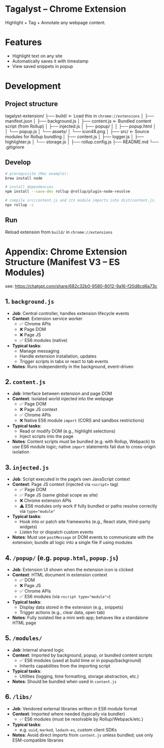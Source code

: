 
# Tagalyst – Chrome Extension

Highlight + Tag + Annotate any webpage content.

# Features

- Highlight text on any site
- Automatically saves it with timestamp
- View saved snippets in popup


# Development

## Project structure

tagalyst-extension/
├── build/                     ← Load this in `chrome://extensions`
│   ├── manifest.json
│   ├── background.js
│   ├── content.js             ← Bundled content script (from Rollup)
│   ├── injected.js
│   ├── popup/
│   │   ├── popup.html
│   │   └── popup.js
│   └── assets/
│       └── icon48.png
│
├── src/                       ← Source modules for Rollup bundling
│   ├── content.js
│   ├── logger.js
│   ├── highlighter.js
│   └── storage.js
│
├── rollup.config.js
├── README.md
└── .gitignore

## Develop


```bash
# prerequisite (Mac example):
brew install node

# install dependencies
npm install --save-dev rollup @rollup/plugin-node-resolve

# compile src/content.js and its module imports into dist/content.js.
npx rollup -c
```

## Run

Reload extension from `build/` in `chrome://extensions`


# Appendix: Chrome Extension Structure (Manifest V3 – ES Modules)

see: https://chatgpt.com/share/682c32b0-9580-8012-9a16-f20d8cd6a73c

## 1. `background.js`
- **Job**: Central controller, handles extension lifecycle events
- **Context**: Extension service worker
  - ✅ Chrome APIs
  - ❌ Page DOM
  - ❌ Page JS
  - ✅ ES6 modules (native)
- **Typical tasks**:
  - Manage messaging
  - Handle extension installation, updates
  - Trigger scripts in tabs or react to tab events
- **Notes**: Runs independently in the background, event-driven

## 2. `content.js`
- **Job**: Interface between extension and page DOM
- **Context**: Isolated world injected into the webpage
  - ✅ Page DOM
  - ❌ Page JS context
  - ✅ Chrome APIs
  - ❌ Native ES6 module `import` (CORS and sandbox restrictions)
- **Typical tasks**:
  - Read or modify DOM (e.g., highlight selections)
  - Inject scripts into the page
- **Notes**: Content scripts must be bundled (e.g. with Rollup, Webpack) to use ES6 module logic; native `import` statements fail due to cross-origin isolation

## 3. `injected.js`
- **Job**: Script executed in the page’s own JavaScript context
- **Context**: Page JS context (injected via `<script>` tag)
  - ✅ Page DOM
  - ✅ Page JS (same global scope as site)
  - ❌ Chrome extension APIs
  - ⚠️ ES6 modules only work if fully bundled or paths resolve correctly via `type="module"`
- **Typical tasks**:
  - Hook into or patch site frameworks (e.g., React state, third-party widgets)
  - Listen for or dispatch custom events
- **Notes**: Must use `postMessage` or DOM events to communicate with the extension; bundle all logic into a single file if using modules

## 4. `/popup/` (e.g. `popup.html`, `popup.js`)
- **Job**: Extension UI shown when the extension icon is clicked
- **Context**: HTML document in extension context
  - ✅ DOM
  - ❌ Page JS
  - ✅ Chrome APIs
  - ✅ ES6 modules (via `<script type="module">`)
- **Typical tasks**:
  - Display data stored in the extension (e.g., snippets)
  - Trigger actions (e.g., clear data, open tab)
- **Notes**: Fully isolated like a mini web app; behaves like a standalone HTML page

## 5. `/modules/`
- **Job**: Internal shared logic
- **Context**: Imported by background, popup, or bundled content scripts
  - ✅ ES6 modules (used at build time or in popup/background)
  - Inherits capabilities from the importing script
- **Typical tasks**:
  - Utilities (logging, time formatting, storage abstraction, etc.)
- **Notes**: Should be bundled when used in `content.js`

## 6. `/libs/`
- **Job**: Vendored external libraries written in ES6 module format
- **Context**: Imported where needed (typically via bundler)
  - ✅ ES6 modules (must be resolvable by Rollup/Webpack/etc.)
- **Typical tasks**:
  - e.g. `uuid`, `marked`, `lodash-es`, custom client SDKs
- **Notes**: Avoid direct imports from `content.js` unless bundled; use only ESM-compatible libraries



